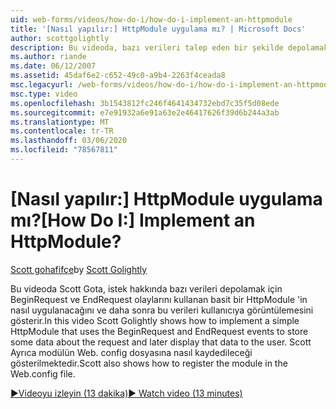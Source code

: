 ```yaml
---
uid: web-forms/videos/how-do-i/how-do-i-implement-an-httpmodule
title: '[Nasıl yapılır:] HttpModule uygulama mı? | Microsoft Docs'
author: scottgolightly
description: Bu videoda, bazı verileri talep eden bir şekilde depolamak için BeginRequest ve EndRequest olaylarını kullanan basit bir HttpModule 'in nasıl uygulanacağını gösterir...
ms.author: riande
ms.date: 06/12/2007
ms.assetid: 45daf6e2-c652-49c0-a9b4-2263f4ceada8
msc.legacyurl: /web-forms/videos/how-do-i/how-do-i-implement-an-httpmodule
msc.type: video
ms.openlocfilehash: 3b1543812fc246f4641434732ebd7c35f5d08ede
ms.sourcegitcommit: e7e91932a6e91a63e2e46417626f39d6b244a3ab
ms.translationtype: MT
ms.contentlocale: tr-TR
ms.lasthandoff: 03/06/2020
ms.locfileid: "78567811"
---
```

# <a name="how-do-i-implement-an-httpmodule"></a><span data-ttu-id="2f294-104">[Nasıl yapılır:] HttpModule uygulama mı?</span><span class="sxs-lookup"><span data-stu-id="2f294-104">[How Do I:] Implement an HttpModule?</span></span>

<span data-ttu-id="2f294-105">[Scott gohafifçe](https://github.com/scottgolightly)</span><span class="sxs-lookup"><span data-stu-id="2f294-105">by [Scott Golightly](https://github.com/scottgolightly)</span></span>

<span data-ttu-id="2f294-106">Bu videoda Scott Gota, istek hakkında bazı verileri depolamak için BeginRequest ve EndRequest olaylarını kullanan basit bir HttpModule 'in nasıl uygulanacağını ve daha sonra bu verileri kullanıcıya görüntülemesini gösterir.</span><span class="sxs-lookup"><span data-stu-id="2f294-106">In this video Scott Golightly shows how to implement a simple HttpModule that uses the BeginRequest and EndRequest events to store some data about the request and later display that data to the user.</span></span> <span data-ttu-id="2f294-107">Scott Ayrıca modülün Web. config dosyasına nasıl kaydedileceği gösterilmektedir.</span><span class="sxs-lookup"><span data-stu-id="2f294-107">Scott also shows how to register the module in the Web.config file.</span></span>

[<span data-ttu-id="2f294-108">&#9654;Videoyu izleyin (13 dakika)</span><span class="sxs-lookup"><span data-stu-id="2f294-108">&#9654; Watch video (13 minutes)</span></span>](https://channel9.msdn.com/Blogs/ASP-NET-Site-Videos/how-do-i-implement-an-httpmodule)
